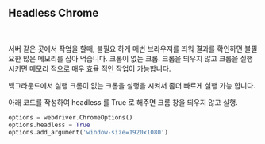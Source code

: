## Headless Chrome

<br/>

서버 같은 곳에서 작업을 할때, 불필요 하게 매번 브라우져를 띄워 결과를 확인하면 불필요한 많은  메모리를 잡아 먹습니다.
크롬이 없는 크롬. 크롬을 띄우지 않고 크롬을 실행시키면 메모리 적으로 매우 효율 적인 작업이 가능합니다.

백그라운드에서 실행 크롬이 없는 크롬을 실행을 시켜서 좀더 빠르게 실행 가능 합니다.

아래 코드를 작성하여 headless 를 True 로 해주면 크롬 창을 띄우지 않고 실행.

```py
options = webdriver.ChromeOptions()
options.headless = True
options.add_argument('window-size=1920x1080')
```

<br/>


